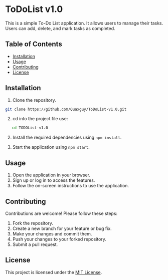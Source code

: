 # ToDoList v1.0

This is a simple To-Do List application. It allows users to manage their tasks. Users can add, delete, and mark tasks as completed.

## Table of Contents

- [Installation](#installation)
- [Usage](#usage)
- [Contributing](#contributing)
- [License](#license)

## Installation

1. Clone the repository.
```bash
git clone https://github.com/Quaxguy/ToDoList-v1.0.git
```
2. cd into the project file use:
 ```bash
    cd TODOList-v1.0        
```
2. Install the required dependencies using `npm install`.

3. Start the application using `npm start`.

## Usage

1. Open the application in your browser.
2. Sign up or log in to access the features.
3. Follow the on-screen instructions to use the application.

## Contributing

Contributions are welcome! Please follow these steps:

1. Fork the repository.
2. Create a new branch for your feature or bug fix.
3. Make your changes and commit them.
4. Push your changes to your forked repository.
5. Submit a pull request.

## License

This project is licensed under the [MIT License](LICENSE).
